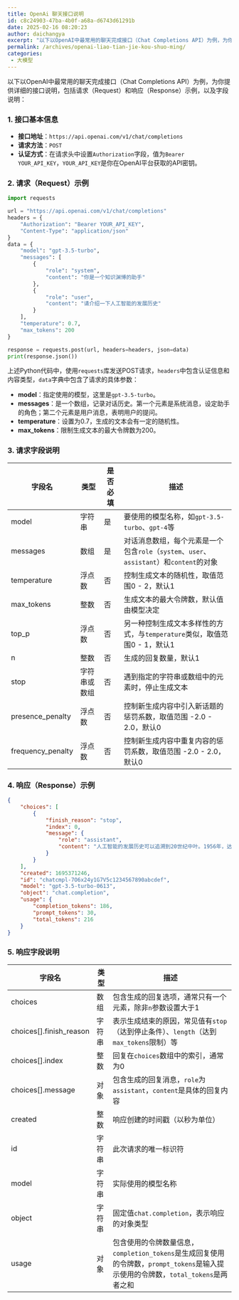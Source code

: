 ```yaml
---
title: OpenAi 聊天接口说明
id: c8c24903-47ba-4b0f-a68a-d6743d61291b
date: 2025-02-16 08:20:23
author: daichangya
excerpt: "以下以OpenAI中最常用的聊天完成接口（Chat Completions API）为例，为你提供详细的接口说明，包括请求（Request）和响应（Response）示例，以及字段说明： 1. 接口基本信息 接口地址：https//api.openai.com/v1/chat/completion"
permalink: /archives/openai-liao-tian-jie-kou-shuo-ming/
categories:
 - 大模型
---
```


以下以OpenAI中最常用的聊天完成接口（Chat Completions API）为例，为你提供详细的接口说明，包括请求（Request）和响应（Response）示例，以及字段说明：

### 1. 接口基本信息
- **接口地址**：`https://api.openai.com/v1/chat/completions`
- **请求方法**：`POST`
- **认证方式**：在请求头中设置`Authorization`字段，值为`Bearer YOUR_API_KEY`，`YOUR_API_KEY`是你在OpenAI平台获取的API密钥。

### 2. 请求（Request）示例
```python
import requests

url = "https://api.openai.com/v1/chat/completions"
headers = {
    "Authorization": "Bearer YOUR_API_KEY",
    "Content-Type": "application/json"
}
data = {
    "model": "gpt-3.5-turbo",
    "messages": [
        {
            "role": "system",
            "content": "你是一个知识渊博的助手"
        },
        {
            "role": "user",
            "content": "请介绍一下人工智能的发展历史"
        }
    ],
    "temperature": 0.7,
    "max_tokens": 200
}

response = requests.post(url, headers=headers, json=data)
print(response.json())
```
上述Python代码中，使用`requests`库发送POST请求，`headers`中包含认证信息和内容类型，`data`字典中包含了请求的具体参数：
- **model**：指定使用的模型，这里是`gpt-3.5-turbo`。
- **messages**：是一个数组，记录对话历史。第一个元素是系统消息，设定助手的角色；第二个元素是用户消息，表明用户的提问。
- **temperature**：设置为0.7，生成的文本会有一定的随机性。
- **max_tokens**：限制生成文本的最大令牌数为200。

### 3. 请求字段说明
| 字段名 | 类型 | 是否必填 | 描述 |
| ---- | ---- | ---- | ---- |
| model | 字符串 | 是 | 要使用的模型名称，如`gpt-3.5-turbo`、`gpt-4`等 |
| messages | 数组 | 是 | 对话消息数组，每个元素是一个包含`role`（`system`、`user`、`assistant`）和`content`的对象 |
| temperature | 浮点数 | 否 | 控制生成文本的随机性，取值范围0 - 2，默认1 |
| max_tokens | 整数 | 否 | 生成文本的最大令牌数，默认值由模型决定 |
| top_p | 浮点数 | 否 | 另一种控制生成文本多样性的方式，与`temperature`类似，取值范围0 - 1，默认1 |
| n | 整数 | 否 | 生成的回复数量，默认1 |
| stop | 字符串或数组 | 否 | 遇到指定的字符串或数组中的元素时，停止生成文本 |
| presence_penalty | 浮点数 | 否 | 控制新生成内容中引入新话题的惩罚系数，取值范围 -2.0 - 2.0，默认0 |
| frequency_penalty | 浮点数 | 否 | 控制新生成内容中重复内容的惩罚系数，取值范围 -2.0 - 2.0，默认0 |

### 4. 响应（Response）示例
```json
{
    "choices": [
        {
            "finish_reason": "stop",
            "index": 0,
            "message": {
                "role": "assistant",
                "content": "人工智能的发展历史可以追溯到20世纪中叶。1956年，达特茅斯会议被广泛认为是人工智能诞生的标志，在这次会议上，“人工智能”这一术语正式被提出。此后，人工智能经历了多个发展阶段。在早期，研究主要集中在符号推理和专家系统方面。到了20世纪80年代，专家系统得到了广泛应用，但也暴露出一些局限性。随着计算机技术的不断发展，尤其是计算能力的大幅提升和数据的大量积累，机器学习逐渐成为人工智能的核心领域。特别是在21世纪初，深度学习的兴起，使得人工智能在图像识别、语音识别、自然语言处理等领域取得了突破性进展。如今，人工智能已经广泛应用于各个行业，如医疗、金融、交通等，对社会产生了深远的影响。"
            }
        }
    ],
    "created": 1695371246,
    "id": "chatcmpl-7O6x24y1G7V5c1234567890abcdef",
    "model": "gpt-3.5-turbo-0613",
    "object": "chat.completion",
    "usage": {
        "completion_tokens": 186,
        "prompt_tokens": 30,
        "total_tokens": 216
    }
}
```
### 5. 响应字段说明
| 字段名 | 类型 | 描述 |
| ---- | ---- | ---- |
| choices | 数组 | 包含生成的回复选项，通常只有一个元素，除非`n`参数设置大于1 |
| choices[].finish_reason | 字符串 | 表示生成结束的原因，常见值有`stop`（达到停止条件）、`length`（达到`max_tokens`限制）等 |
| choices[].index | 整数 | 回复在`choices`数组中的索引，通常为0 |
| choices[].message | 对象 | 包含生成的回复消息，`role`为`assistant`，`content`是具体的回复内容 |
| created | 整数 | 响应创建的时间戳（以秒为单位） |
| id | 字符串 | 此次请求的唯一标识符 |
| model | 字符串 | 实际使用的模型名称 |
| object | 字符串 | 固定值`chat.completion`，表示响应的对象类型 |
| usage | 对象 | 包含使用的令牌数量信息，`completion_tokens`是生成回复使用的令牌数，`prompt_tokens`是输入提示使用的令牌数，`total_tokens`是两者之和 | 